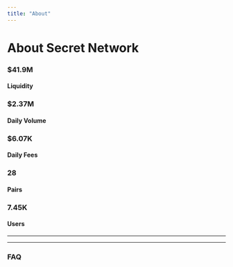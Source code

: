 ```yaml
---
title: "About"
---
```


<!-- Page title -->
<column>
<block>
<hero-title>









# About Secret Network

</hero-title>
</block>
</column>

<!-- Intro -->
<column number="2" number-s="1" weight="left">

<block>

<text-area section="top" color="accent-yellow"></text-area>

</block>

</column>

<!-- <column number="2" number-s="1" weight="left">
<block> -->

<!-- <card-minimal class="no-bg accent-yellow">

##### WHAT IS SECRET NETWORK?

### A blockchain-based, open-source protocol that lets anyone perform computations on encrypted data, bringing privacy to smart contracts and public blockchains.

Secret Network combines the best features of decentralized, open-source networks and blockchains with the benefits of data privacy and improved usability. These improvements are critical for achieving mass adoption. By supporting encrypted inputs, encrypted outputs, and encrypted state for smart contracts, Secret Network allows for new kinds of powerful decentralized applications to be built.

The Secret Network blockchain is based on Cosmos SDK / Tendermint, meaning the network has its own independent consensus, on-chain governance, and features like slashing and delegation.

</card-minimal>

</block>

</column> -->









<!-- Etherium, Monero´s, Cosmos, SCRT Network -->
<column number="1" number-s="1">

<card-structure>

</card-structure>

</column>













<!-- Privacy Important -->
<column class="color-change" number="2" number-s="1">

<block>

<text-area section="middle_first" color="accent-yellow"></text-area>


<!-- <a>Learn more about SCRT</a> -->


</block>

<block>

<card-current-price>

</card-current-price>

</block>

</column>










<!-- Cards Data -->

<column  number="5" number-m="2" number-s="1">

<block>

<card-stats class="accent-blue">

### $41.9M

#### Liquidity

</card-stats>

</block>

<block>

<card-stats class="accent-turquoise">

### $2.37M

#### Daily Volume

</card-stats>

</block>

<block>

<card-stats class="accent-red">

### $6.07K

#### Daily Fees

</card-stats>

</block>

<block>

<card-stats class="accent-orange">

### 28

#### Pairs

</card-stats>

</block>

<block>

<card-stats class="accent-purple">

### 7.45K

#### Users

</card-stats>

</block>

</column>











<!-- What Is Secret(SCRT)? -->
<column number="2" number-s="1" weight="left">

<block>

<text-area section="middle_second" color="accent-yellow"></text-area>

</block>

</column>






<!-- separator -->
<column>
<block>

<hr class="swirl-d"/>

</block>
</column>






<!-- WHAT CAN SECRET CONTRACTS DO? -->
<column class="accent-green" number="2" number-s="1" weight="left">

<block>

<text-area section="bottom_first" color="accent-yellow"></text-area>

</block>

</column>






<!--SCRT Details -->

<column class="accent-green" number="2" number-s="1">

<block>

<text-area section="bottom_second" color="accent-orange"></text-area>

</block>



<block>

<text-area section="bottom_third" color="accent-turquoise"></text-area>

</block>



<block>

<text-area section="bottom_fourth" color="accent-green"></text-area>

</block>



<block>

<text-area section="bottom_fifth" color="accent-cream"></text-area>

</block>

</column>

<!-- End SCRT Details -->












<!-- separator -->
<column>
<block>

<hr class="swirl-e"/>

</block>
</column>










<!-- block header -->
<column id="faq">

<block>

### FAQ

</block>

</column>

<!-- FAQ -->
<column>

<block>

<faq></faq>

</block>

</column>
